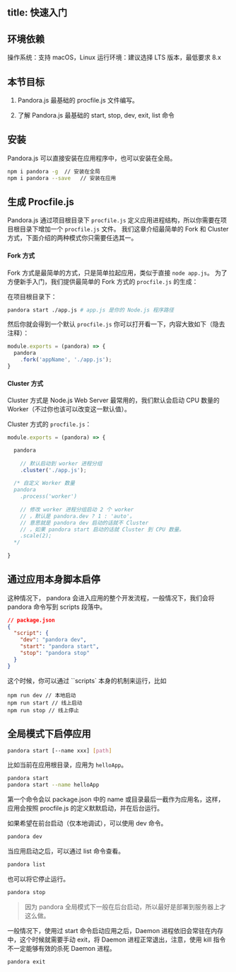 title: 快速入门
---

## 环境依赖

操作系统：支持 macOS，Linux
运行环境：建议选择 LTS 版本，最低要求 8.x 

## 本节目标

1. Pandora.js 最基础的 procfile.js 文件编写。

2. 了解 Pandora.js 最基础的 start, stop, dev, exit, list 命令


## 安装

Pandora.js 可以直接安装在应用程序中，也可以安装在全局。

```sh
npm i pandora -g  // 安装在全局
npm i pandora --save   // 安装在应用
```

## 生成 Procfile.js

Pandora.js 通过项目根目录下 `procfile.js` 定义应用进程结构，所以你需要在项目根目录下增加一个 `procfile.js` 文件。
我们这章介绍最简单的 Fork 和 Cluster 方式，下面介绍的两种模式你只需要任选其一。

#### Fork 方式

Fork 方式是最简单的方式，只是简单拉起应用，类似于直接  `node app.js`。
为了方便新手入门，我们提供最简单的 Fork 方式的 `procfile.js` 的生成：

在项目根目录下：

```bash
pandora start ./app.js # app.js 是你的 Node.js 程序路径
```

然后你就会得到一个默认 `procfile.js` 你可以打开看一下，内容大致如下（隐去注释）：

```javascript
module.exports = (pandora) => {
  pandora
    .fork('appName', './app.js');
}
```

#### Cluster 方式

Cluster 方式是 Node.js Web Server 最常用的，我们默认会启动 CPU 数量的 Worker（不过你也该可以改变这一默认值）。

Cluster 方式的 `procfile.js`：

```javascript
module.exports = (pandora) => {

  pandora
  
    // 默认启动到 worker 进程分组
    .cluster('./app.js'); 
 
  /* 自定义 Worker 数量
  pandora
    .process('worker')
    
    // 修改 worker 进程分组启动 2 个 worker 
    // ，默认是 pandora.dev ? 1 : 'auto'。
    // 意思就是 pandora dev 启动的话就不 Cluster 
    // ，如果 pandora start 启动的话就 Cluster 到 CPU 数量。
    .scale(2); 
  */
    
}
```

## 通过应用本身脚本启停

这种情况下， pandora 会进入应用的整个开发流程，一般情况下，我们会将 pandora 命令写到 scripts 段落中。

```json
// package.json
{
  "script": {
    "dev": "pandora dev",
    "start": "pandora start",
    "stop": "pandora stop"
  }
}
```

这个时候，你可以通过 ``scripts` 本身的机制来运行，比如

```
npm run dev // 本地启动
npm run start // 线上启动
npm run stop // 线上停止
```

## 全局模式下启停应用

```sh
pandora start [--name xxx] [path]
```

比如当前在应用根目录，应用为 `helloApp`。

```sh
pandora start
pandora start --name helloApp
```

第一个命令会以 package.json 中的 name 或目录最后一截作为应用名，这样，应用会按照 procfile.js 的定义默默启动，并在后台运行。

如果希望在前台启动（仅本地调试），可以使用 dev 命令。

```sh
pandora dev
```

当应用启动之后，可以通过 list 命令查看。

```sh
pandora list
```

也可以将它停止运行。

```sh
pandora stop
```

> 因为 pandora 全局模式下一般在后台启动，所以最好是部署到服务器上才这么做。

一般情况下，使用过 start 命令启动应用之后，Daemon 进程依旧会常驻在内存中，这个时候就需要手动 exit，将 Daemon 进程正常退出，注意，使用 kill 指令不一定能够有效的杀死 Daemon 进程。

```sh
pandora exit
```
